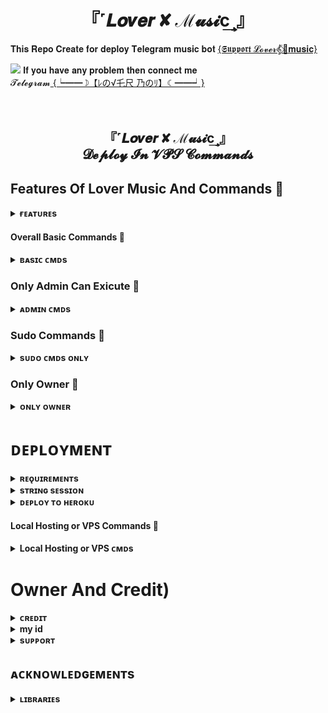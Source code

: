 <h1 align="center">『˹𝑳𝒐𝒗𝒆𝒓 ✘ ℳ𝓾𝓼𝓲c͢˼』 </h1>
𝐓𝐡𝐢𝐬 𝐑𝐞𝐩𝐨 𝐂𝐫𝐞𝐚𝐭𝐞 𝐟𝐨𝐫 𝐝𝐞𝐩𝐥𝐨𝐲 𝐓𝐞𝐥𝐞𝐠𝐫𝐚𝐦  
𝐦𝐮𝐬𝐢𝐜 𝐛𝐨𝐭 <a href="https://t.me/LOVER_MUSIC_SUPPORT_GROUP">{𝕾𝖚𝖕𝖕𝖔𝖗𝖙 𝓛𝓸𝓿𝓮𝓻𝄟⃟🎸𝐦𝐮𝐬𝐢𝐜}</a>

<a href="https://telegram.me/Shubhamsah1"><img src='https://telegra.ph/file/cf7ff7d0fbf2c4bfb4330.jpg' type='image'></a>
𝐈𝐟 𝐲𝐨𝐮 𝐡𝐚𝐯𝐞 𝐚𝐧𝐲 𝐩𝐫𝐨𝐛𝐥𝐞𝐦 𝐭𝐡𝐞𝐧 𝐜𝐨𝐧𝐧𝐞𝐜𝐭 𝐦𝐞</br> 𝓣𝓮𝓵𝓮𝓰𝓻𝓪𝓶<a href="https://telegram.me/Shubhamsah1">
{┕━━☽【ﾚの√乇尺 乃のﾘ】☾━━┙}</a></br>
</br>
</br>
<h3 align="center">
   
<h2 align="center"> 『˹𝑳𝒐𝒗𝒆𝒓 ✘ ℳ𝓾𝓼𝓲c͢˼』</br>  𝓓𝓮𝓹𝓵𝓸𝔂 𝓘𝓷 𝓥𝓟𝓢 𝓒𝓸𝓶𝓶𝓪𝓷𝓭𝓼</h2>




## Features Of Lover Music And Commands 💫

<details>
<summary><b>ғᴇᴀᴛᴜʀᴇs</b></summary>
<br>

- Thumbnail Support
- Audio And Video
- Gban User
- Showing track names when skipping
- Youtube, Local playback support
- Settings panel
- Control with buttons
- Userbot auto join
- Channel Music Play
- Keyboard selection support for youtube play
- Lyrics Scrapper
- Unlimited Queue
- Broadcast Bot
- Statistic Collector
- Block / Unblock (restrict user for using your bot)
</details>

#### Overall Basic Commands 💫
<details>
<summary><b>ʙᴀsɪᴄ ᴄᴍᴅs</b></summary>
<br>

- `/play <song name>` - play song you requested
- `/playlist` - Show now playing list
- `/song <song name>` - download songs you want quickly
- `/search <query>` - search videos on youtube with details
- `/vsong <song name>` - download videos you want quickly
- `/lyric <song name>` - lyrics scrapper
- `/vk <song name>` - generate song without download
</details>

### Only Admin Can Exicute 💫

<details>
<summary><b>ᴀᴅᴍɪɴ ᴄᴍᴅs</b></summary>
<br>

- `/player` - open music player settings panel
- `/pause` - pause song play
- `/resume` - resume song play
- `/skip` - play next song
- `/end` - stop music play
- `/ping` - check the bot ping status
- `/auth` - authorized people to access the admin commands
- `/deauth` - deauthorized people to access the admin commands
</details>

### Sudo Commands 💫
<details>
<summary><b>sᴜᴅᴏ ᴄᴍᴅs ᴏɴʟʏ</b></summary>
<br>

- `/broadcast` - order the assistant to leave all groups
- `/gban` - gban user
</details>
    
### Only Owner 💫
<details>
<summary><b>ᴏɴʟʏ ᴏᴡɴᴇʀ</b></summary>
<br>

- `/broadcast` - send a broadcast message from the bot
- `/block` - block people for using your bot
- `/unblock` - unblock people you blocked for using your bot
- `/blocklist` - show the list of all people who's blocked for using your bot
</details>


</details>

# ᴅᴇᴘʟᴏʏᴍᴇɴᴛ


<details>
<summary><b>ʀᴇǫᴜɪʀᴇᴍᴇɴᴛs</b></summary>
<br>
    
- [ᴘʏᴛʜᴏɴ𝟹.𝟿](https://www.python.org/downloads/release/python-390/)
- [ᴛᴇʟᴇɢʀᴀᴍ ᴀᴘɪ ᴋᴇʏ](https://docs.pyrogram.org/intro/setup#api-keys)
- [ᴛᴇʟᴇɢʀᴀᴍ ʙᴏᴛ ᴛᴏᴋᴇɴ](https://t.me/botfather)
- [ᴍᴏɴɢᴏᴅʙ URI](https://telegra.ph/How-To-get-Mongodb-URI-04-06)
- [sᴛʀɪɴɢ sᴇssɪᴏɴ](https://t.me/loverstring_bot)
    
</details>

<details>
<summary><b>sᴛʀɪɴɢ sᴇssɪᴏɴ</b></summary>
<br>
    
> ʏᴏᴜ'ʟʟ ɴᴇᴇᴅ ᴀ ᴀᴘɪ_ɪᴅ & ᴀᴘɪ_ʜᴀsʜ ɪɴ ᴏʀᴅᴇʀ ᴛᴏ ɢᴇɴᴇʀᴀᴛᴇ ᴘʏʀᴏɢʀᴀᴍ sᴇssɪᴏɴ. 
> ᴀʟᴡᴀʏs ʀᴇᴍᴇʙᴇʀ ᴛᴏ ᴜsᴇ ɢᴏᴏᴅ ᴀᴘɪ ᴄᴏᴍʙᴏ ᴇʟsᴇ ʏᴏᴜʀ ᴀᴄᴄᴏᴜɴᴛ ᴄᴏᴜʟᴅ ʙᴇ ᴅᴇʟᴇᴛᴇᴅ.

<h4> ɢᴇɴᴇʀᴀᴛᴇ sᴇssɪᴏɴ ᴠɪᴀ ᴛᴇʟᴇɢʀᴀᴍ sᴛʀɪɴɢ-ɢᴇɴ ʙᴏᴛ: </h4>    
<p><a href="https://t.me/Loverstring_bot"><img src="https://img.shields.io/badge/TG%20String%20Gen%20Bot-blueviolet?style=for-the-badge&logo=appveyor" width="200""/></a></p>
    
</details>

<details>
<summary><b>ᴅᴇᴘʟᴏʏ ᴛᴏ ʜᴇʀᴏᴋᴜ</b></summary>
<br>

> ʜᴇʀᴏᴋᴜ ʜᴀs ᴛᴡᴏ ᴠᴀʀs[ ʜᴇʀᴏᴋᴜ_ᴀᴘɪ_ᴋᴇʏ & ʜᴇʀᴏᴋᴜ_ᴀᴘᴘ_ɴᴀᴍᴇ ] ғᴏʀ ᴜᴘᴅᴀᴛᴇʀ ᴛᴏ ᴡᴏʀᴋ. 
> ʙʏ sᴇᴛᴛɪɴɢ ᴛʜᴏsᴇ ᴛᴡᴏ ᴠᴀʀs ʏᴏᴜ ᴄᴀɴ ɢᴇᴛ ʟᴏɢs ᴏғ ʏᴏᴜʀ ʜᴇʀᴏᴋᴜ ᴀᴘᴘ, sᴇᴛ ᴠᴀʀ, ᴇᴅɪᴛ ᴠᴀʀ, ᴅᴇʟᴇᴛᴇ ᴠᴀʀs , ᴄʜᴇᴄᴋ ᴅʏɴᴏ ᴜsᴀɢᴇ ᴀɴᴅ ᴜᴘᴅᴀᴛᴇ ʙᴏᴛ. 
> ᴛʜᴏsᴇ ᴛᴡᴏ ᴠᴀʀs ᴀʀᴇ ɴᴏᴛ ᴍᴀɴᴅᴀᴛᴏʀʏ, ʏᴏᴜ ᴄᴀɴ ʟᴇᴀᴠᴇ ᴛʜᴇᴍ ʙʟᴀɴᴋ ᴛᴏᴏ. 
    
<h4> ᴄʟɪᴄᴋ ᴛʜᴇ ʙᴜᴛᴛᴏɴ ʙᴇʟᴏᴡ ᴛᴏ ᴅᴇᴘʟᴏʏ ʏᴜᴋᴋɪ ᴏɴ ʜᴇʀᴏᴋᴜ</h4>    
<p><a href="https://dashboard.heroku.com/new?template=https://github.com/Lover-Music/Mmm"><img src="https://img.shields.io/badge/Deploy%20To%20Heroku-red?style=for-the-badge&logo=heroku" width="200"/></a></p>
</details>

#### Local Hosting or VPS Commands 💫

<details>
<summary><b>Local Hosting or VPS ᴄᴍᴅs</b></summary>
<br>

-Local Hosting or VPS
Supports Debian Based Only!
 Deploying with Legacy Method:
Get ready with atleast  in a .env  file.
Not Getting?

 ​
1.  Upgrade and Update:

sudo apt-get update && sudo apt-get upgrade -y

2. Installing Required Packages:

sudo apt-get install python3-pip ffmpeg -y

3. Setting up PIP

sudo pip3 install -U pip

4. Installing Node

curl -fssL https://deb.nodesource.com/setup_17.x | sudo -E bash - && sudo apt-get install nodejs -y && npm i -g npm

5. Clone the Repository

git clone https://github.com/Lover-Music/LoverMusic &&  cd LoverMusic

6. Install Requirements
pip3 install -U -r requirements.txt

7. Create .env  with sample.env

cp sample.env .env

Edit .env with your vars 

8. Editing Vars:

vi .env


Edit .env with your values or you can simple copy a config from here and paste it to your notepad, then edit and paste there.
Press I button on keyboard to start editing.
Press Ctrl + C  once you are done with editing vars and type :wq to save .env or :qa to exit editing.

9. Finally Run Lover Music Bot

bash start
</details>


# Owner And Credit)
<details>
<summary><b>ᴄʀᴇᴅɪᴛ</b></summary>
<br>

## sᴘᴇᴄɪᴀʟ ᴄʀᴇᴅɪᴛ

- [┕━━☽【ﾚの√乇尺 乃のﾘ】☾━━┙](https://t.me/Shubhamsah1)
</details>

<details>
<summary><b>my id </b></summary>
<br>

- [┕━━☽【ﾚの√乇尺 乃のﾘ】☾━━┙](https://t.me/Shubhamsah1)
- [◄⏤͟͞❥્͜͡❥͜͡⃟⃝ ∆𝐒𝐀𝐗𝐎𝐍𖾛᭄⃮⃯ͫ⃝⃧─̶̶⃛͢⃝❥્᭄͜͡𓆪ااـ꯭⃖⚠️⃭](https://t.me/SAXON_OP)

</details>

<details>
<summary><b>sᴜᴘᴘᴏʀᴛ</b></summary>
<br>

# ❤️ Support<
<a href="https://t.me/LOVER_MUSIC_SUPPORT_GROUP"><img src="https://img.shields.io/badge/Join-Telegram%20Channel-red.svg?logo=Telegram"></a>
<a href="https://t.me/The_chatting"><img src="https://img.shields.io/badge/Join-Telegram%20Group-blue.svg?logo=telegram"></a>
<a href="https://t.me/Lover_about"><img src="https://img.shields.io/badge/Give-Me%20Heart-blue.svg?logo=telegram"></a>
<a href="https://t.me/LOVER_MUSIC_SUPPORT"><img src="https://img.shields.io/badge/Give-Me%20Heart-blue.svg?logo=telegram"></a>

</details>


## ᴀᴄᴋɴᴏᴡʟᴇᴅɢᴇᴍᴇɴᴛs

<details>
<summary><b>ʟɪʙʀᴀʀɪᴇs</b></summary>
<br>

ᴛʜᴀɴᴋs ᴛᴏ ᴀʟʟ ᴏғ ʏᴏᴜ ғᴏʀ ᴜsɪɴɢ ᴀɴᴅ ᴍᴀᴋɪɴɢ Lover Music:

- [Pyrogram](https://github.com/pyrogram/pyrogram)
- [Py-Tgcalls](https://github.com/pytgcalls/pytgcalls)
</details>

